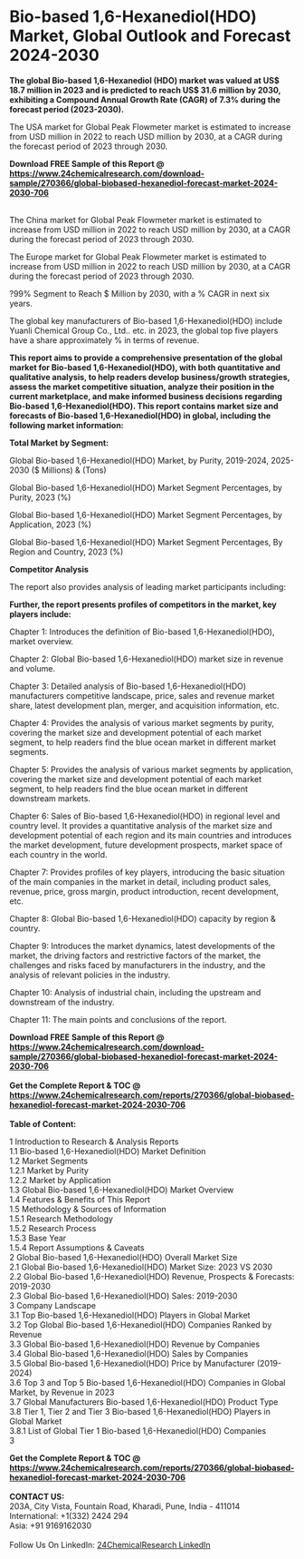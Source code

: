 <h1>Bio-based 1,6-Hexanediol(HDO) Market, Global Outlook and Forecast 2024-2030</h1><p><strong>The global Bio-based 1,6-Hexanediol (HDO) market was valued at US$ 18.7 million in 2023 and is predicted to reach US$ 31.6 million by 2030, exhibiting a Compound Annual Growth Rate (CAGR) of 7.3% during the forecast period (2023-2030).</strong></p><p>
</p><p>The USA market for Global Peak Flowmeter market is estimated to increase from USD million in 2022 to reach USD million by 2030, at a CAGR during the forecast period of 2023 through 2030.</p><div><b>Download FREE Sample of this Report @ 
            <a href="https://www.24chemicalresearch.com/download-sample/270366/global-biobased-hexanediol-forecast-market-2024-2030-706">
            https://www.24chemicalresearch.com/download-sample/270366/global-biobased-hexanediol-forecast-market-2024-2030-706</a></b></div><br><p>
</p><p>The China market for Global Peak Flowmeter market is estimated to increase from USD million in 2022 to reach USD million by 2030, at a CAGR during the forecast period of 2023 through 2030.</p><p>
</p><p>The Europe market for Global Peak Flowmeter market is estimated to increase from USD million in 2022 to reach USD million by 2030, at a CAGR during the forecast period of 2023 through 2030.</p><p>
?99% Segment to Reach $ Million by 2030, with a % CAGR in next six years.</p><p>
The global key manufacturers of Bio-based 1,6-Hexanediol(HDO) include Yuanli Chemical Group Co., Ltd.. etc. in 2023, the global top five players have a share approximately % in terms of revenue.</p><p>
<strong>This report aims to provide a comprehensive presentation of the global market for Bio-based 1,6-Hexanediol(HDO), with both quantitative and qualitative analysis, to help readers develop business/growth strategies, assess the market competitive situation, analyze their position in the current marketplace, and make informed business decisions regarding Bio-based 1,6-Hexanediol(HDO). This report contains market size and forecasts of Bio-based 1,6-Hexanediol(HDO) in global, including the following market information:</strong></p><p>
</p><p>
<strong>Total Market by Segment:</strong></p><p>
Global Bio-based 1,6-Hexanediol(HDO) Market, by Purity, 2019-2024, 2025-2030 ($ Millions) &amp; (Tons)</p><p>
Global Bio-based 1,6-Hexanediol(HDO) Market Segment Percentages, by Purity, 2023 (%)</p><p>
</p><p>
Global Bio-based 1,6-Hexanediol(HDO) Market Segment Percentages, by Application, 2023 (%)</p><p>
</p><p>
Global Bio-based 1,6-Hexanediol(HDO) Market Segment Percentages, By Region and Country, 2023 (%)</p><p>
</p><p>
</p><p><strong>Competitor Analysis</strong></p><p>
The report also provides analysis of leading market participants including:</p><p>
</p><p>
</p><p><strong>Further, the report presents profiles of competitors in the market, key players include:</strong></p><p>
</p><p>
Chapter 1: Introduces the definition of Bio-based 1,6-Hexanediol(HDO), market overview.</p><p>
Chapter 2: Global Bio-based 1,6-Hexanediol(HDO) market size in revenue and volume.</p><p>
Chapter 3: Detailed analysis of Bio-based 1,6-Hexanediol(HDO) manufacturers competitive landscape, price, sales and revenue market share, latest development plan, merger, and acquisition information, etc.</p><p>
Chapter 4: Provides the analysis of various market segments by purity, covering the market size and development potential of each market segment, to help readers find the blue ocean market in different market segments.</p><p>
Chapter 5: Provides the analysis of various market segments by application, covering the market size and development potential of each market segment, to help readers find the blue ocean market in different downstream markets.</p><p>
Chapter 6: Sales of Bio-based 1,6-Hexanediol(HDO) in regional level and country level. It provides a quantitative analysis of the market size and development potential of each region and its main countries and introduces the market development, future development prospects, market space of each country in the world.</p><p>
Chapter 7: Provides profiles of key players, introducing the basic situation of the main companies in the market in detail, including product sales, revenue, price, gross margin, product introduction, recent development, etc.</p><p>
Chapter 8: Global Bio-based 1,6-Hexanediol(HDO) capacity by region &amp; country.</p><p>
Chapter 9: Introduces the market dynamics, latest developments of the market, the driving factors and restrictive factors of the market, the challenges and risks faced by manufacturers in the industry, and the analysis of relevant policies in the industry.</p><p>
Chapter 10: Analysis of industrial chain, including the upstream and downstream of the industry.</p><p>
Chapter 11: The main points and conclusions of the report.</p><div><b>Download FREE Sample of this Report @ 
            <a href="https://www.24chemicalresearch.com/download-sample/270366/global-biobased-hexanediol-forecast-market-2024-2030-706">
            https://www.24chemicalresearch.com/download-sample/270366/global-biobased-hexanediol-forecast-market-2024-2030-706</a></b></div><br><div><b>Get the Complete Report & TOC @ 
            <a href="https://www.24chemicalresearch.com/reports/270366/global-biobased-hexanediol-forecast-market-2024-2030-706">
            https://www.24chemicalresearch.com/reports/270366/global-biobased-hexanediol-forecast-market-2024-2030-706</a></b></div><br>
            <b>Table of Content:</b><p>1 Introduction to Research & Analysis Reports<br />
    1.1 Bio-based 1,6-Hexanediol(HDO) Market Definition<br />
    1.2 Market Segments<br />
        1.2.1 Market by Purity<br />
        1.2.2 Market by Application<br />
    1.3 Global Bio-based 1,6-Hexanediol(HDO) Market Overview<br />
    1.4 Features & Benefits of This Report<br />
    1.5 Methodology & Sources of Information<br />
        1.5.1 Research Methodology<br />
        1.5.2 Research Process<br />
        1.5.3 Base Year<br />
        1.5.4 Report Assumptions & Caveats<br />
2 Global Bio-based 1,6-Hexanediol(HDO) Overall Market Size<br />
    2.1 Global Bio-based 1,6-Hexanediol(HDO) Market Size: 2023 VS 2030<br />
    2.2 Global Bio-based 1,6-Hexanediol(HDO) Revenue, Prospects & Forecasts: 2019-2030<br />
    2.3 Global Bio-based 1,6-Hexanediol(HDO) Sales: 2019-2030<br />
3 Company Landscape<br />
    3.1 Top Bio-based 1,6-Hexanediol(HDO) Players in Global Market<br />
    3.2 Top Global Bio-based 1,6-Hexanediol(HDO) Companies Ranked by Revenue<br />
    3.3 Global Bio-based 1,6-Hexanediol(HDO) Revenue by Companies<br />
    3.4 Global Bio-based 1,6-Hexanediol(HDO) Sales by Companies<br />
    3.5 Global Bio-based 1,6-Hexanediol(HDO) Price by Manufacturer (2019-2024)<br />
    3.6 Top 3 and Top 5 Bio-based 1,6-Hexanediol(HDO) Companies in Global Market, by Revenue in 2023<br />
    3.7 Global Manufacturers Bio-based 1,6-Hexanediol(HDO) Product Type<br />
    3.8 Tier 1, Tier 2 and Tier 3 Bio-based 1,6-Hexanediol(HDO) Players in Global Market<br />
        3.8.1 List of Global Tier 1 Bio-based 1,6-Hexanediol(HDO) Companies<br />
        3</p><div><b>Get the Complete Report & TOC @ 
            <a href="https://www.24chemicalresearch.com/reports/270366/global-biobased-hexanediol-forecast-market-2024-2030-706">
            https://www.24chemicalresearch.com/reports/270366/global-biobased-hexanediol-forecast-market-2024-2030-706</a></b></div><br><b>CONTACT US:</b><br>
            203A, City Vista, Fountain Road, Kharadi, Pune, India - 411014<br>
            International: +1(332) 2424 294<br>
            Asia: +91 9169162030 <br><br>
            Follow Us On LinkedIn: <a href="https://www.linkedin.com/company/24chemicalresearch/">24ChemicalResearch LinkedIn</a>